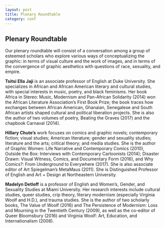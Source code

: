 ```yaml
---
layout: post
title: Plenary Roundtable
category: conf
---
```


## Plenary Roundtable

Our plenary roundtable will consist of a conversation among a group of esteemed scholars who explore various ways of conceptualizing the graphic: in terms of visual culture and the work of images, and in terms of the convergence of graphic aesthetics with questions of race, sexuality, and empire.

**Tsitsi Ella Jaji** is an associate professor of English at Duke University.  She specializes in African and African American literary and cultural studies, with special interests in music, poetry, and black feminisms. Her book Africa in Stereo: Music, Modernism and Pan-African Solidarity (2014) won the African Literature Association’s First Book Prize; the book traces how exchanges between African American, Ghanaian, Senegalese and South African artists shaped cultural and political liberation projects. She is also the author of two volumes of poetry, Beating the Graves (2017) and the chapbook Carnaval (2014). 

**Hillary Chute’s** work focuses on comics and graphic novels; contemporary fiction; visual studies; American literature; gender and sexuality studies; literature and the arts; critical theory; and media studies. She is the author of Graphic Women: Life Narrative and Contemporary Comics (2010), Outside the Box: Interviews with Contemporary Cartoonists (2014); Disaster Drawn: Visual Witness, Comics, and Documentary Form (2016), and Why Comics?: From Underground to Everywhere (2017). She is also associate editor of Art Spiegelman’s MetaMaus (2011).  She is Distinguished Professor of English and Art + Design at Northeastern University.

**Madelyn Detloff** is a professor of English and Women’s, Gender, and Sexuality Studies at Miami University.  Her research interests include cultural studies, queer studies, crip theory, literary modernism (especially Virginia Woolf and H.D.), and trauma studies.  She is the author of two scholarly books, The Value of Woolf (2016) and The Persistence of Modernism: Loss and Mourning in the Twentieth Century (2009), as well as the co-editor of Queer Bloomsbury (2016) and Virginia Woolf: Art, Education, and Internationalism (2008).